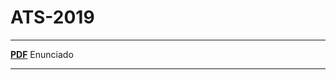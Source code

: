 # ATS-2019

---

[**PDF**](https://github.com/Dukawp/ATS-2019/blob/master/projeto.pdf) Enunciado


---
